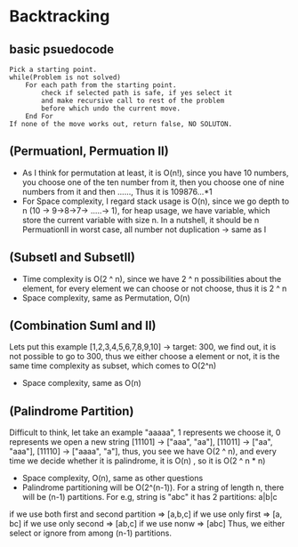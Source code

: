 # Backtracking

## basic psuedocode

```
Pick a starting point.
while(Problem is not solved)
    For each path from the starting point.
        check if selected path is safe, if yes select it
        and make recursive call to rest of the problem
        before which undo the current move.
    End For
If none of the move works out, return false, NO SOLUTON.

```

## (PermuationI, Permuation II)

- As I think for permutation at least, it is O(n!), since you have 10 numbers, you choose one of the ten number from it, then you choose one of nine numbers from it and then ......, Thus it is 109876...\*1
- For Space complexity, I regard stack usage is O(n), since we go depth to n (10 -> 9->8->7-> .....-> 1), for heap usage, we have variable, which store the current variable with size n. In a nutshell, it should be n
  PermuationII in worst case, all number not duplication -> same as I

## (SubsetI and SubsetII)

- Time complexity is O(2 ^ n), since we have 2 ^ n possibilities about the element, for every element we can choose or not choose, thus it is 2 ^ n
- Space complexity, same as Permutation, O(n)

## (Combination SumI and II)

Lets put this example [1,2,3,4,5,6,7,8,9,10] -> target: 300, we find out, it is not possible to go to 300, thus we either choose a element or not, it is the same time complexity as subset, which comes to O(2^n)

- Space complexity, same as O(n)

## (Palindrome Partition)

Difficult to think, let take an example "aaaaa", 1 represents we choose it, 0 represents we open a new string [11101] -> ["aaa", "aa"], [11011] -> ["aa", "aaa"], [11110] -> ["aaaa", "a"], thus, you see we have O(2 ^ n), and every time we decide whether it is palindrome, it is O(n) , so it is O(2 ^ n \* n)

- Space complexity, O(n), same as other questions
- Palindrome partitioning will be O(2^(n-1)). For a string of length n, there will be (n-1) partitions.
  For e.g, string is "abc"
  it has 2 partitions: a|b|c

if we use both first and second partition => [a,b,c]
if we use only first => [a, bc]
if we use only second => [ab,c]
if we use nonw => [abc]
Thus, we either select or ignore from among (n-1) partitions.
